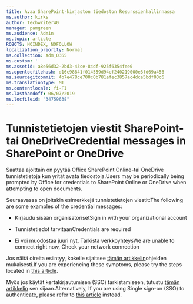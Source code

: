 ```yaml
---
title: Avaa SharePoint-kirjaston tiedoston Resurssienhallinnassa
ms.author: kirks
author: Techwriter40
manager: pamgreen
ms.audience: Admin
ms.topic: article
ROBOTS: NOINDEX, NOFOLLOW
localization_priority: Normal
ms.collection: Adm_O365
ms.custom: ''
ms.assetid: a8e56d32-2bd3-43ce-84df-925f6354fee0
ms.openlocfilehash: d16c98841f014559d94ef240219000e3fd69a456
ms.sourcegitcommit: 4b7e478ce700c0b781efec3857ac4dce5bdf00c6
ms.translationtype: MT
ms.contentlocale: fi-FI
ms.lasthandoff: 06/07/2019
ms.locfileid: "34759638"
---
```

# <a name="credential-messages-in-sharepoint-or-onedrive"></a><span data-ttu-id="59e1a-102">Tunnistetietojen viestit SharePoint- tai OneDrive</span><span class="sxs-lookup"><span data-stu-id="59e1a-102">Credential messages in SharePoint or OneDrive</span></span>

<span data-ttu-id="59e1a-103">Saattaa ajoittain on pyytää Office SharePoint Online-tai OneDrive tunnistetietoja kun yrität avata tiedostoja.</span><span class="sxs-lookup"><span data-stu-id="59e1a-103">Users may be periodically being prompted by Office for credentials to SharePoint Online or OneDrive when attempting to open documents.</span></span>

<span data-ttu-id="59e1a-104">Seuraavassa on joitakin esimerkkejä tunnistetietojen viestit:</span><span class="sxs-lookup"><span data-stu-id="59e1a-104">The following are some examples of the credential messages:</span></span>

- <span data-ttu-id="59e1a-105">Kirjaudu sisään organisatoriset</span><span class="sxs-lookup"><span data-stu-id="59e1a-105">Sign in with your organizational account</span></span>

- <span data-ttu-id="59e1a-106">Tunnistetiedot tarvitaan</span><span class="sxs-lookup"><span data-stu-id="59e1a-106">Credentials are required</span></span>

- <span data-ttu-id="59e1a-107">Ei voi muodostaa juuri nyt, Tarkista verkkoyhteys</span><span class="sxs-lookup"><span data-stu-id="59e1a-107">We are unable to connect right now, Check your network connection</span></span>

<span data-ttu-id="59e1a-108">Jos näitä oireita esiintyy, kokeile sijaitsee [tämän artikkelin](https://support.microsoft.com/help/2913639/office-applications-periodically-prompt-for-credentials-to-sharepoint)ohjeiden mukaisesti.</span><span class="sxs-lookup"><span data-stu-id="59e1a-108">If you are experiencing these symptoms, please try the steps located in [this article](https://support.microsoft.com/help/2913639/office-applications-periodically-prompt-for-credentials-to-sharepoint).</span></span>

<span data-ttu-id="59e1a-109">Myös jos käytät kertakirjautumisen (SSO) tarkistamiseen, tutustu [tämän artikkelin](https://support.microsoft.com/help/4025962/cant-sign-in-after-update-to-office-2016-build-16-0-7967-on-windows-10) sen sijaan.</span><span class="sxs-lookup"><span data-stu-id="59e1a-109">Alternatively, If you are using Single sign-on (SSO) to authenticate, please refer to [this article](https://support.microsoft.com/help/4025962/cant-sign-in-after-update-to-office-2016-build-16-0-7967-on-windows-10) instead.</span></span>

